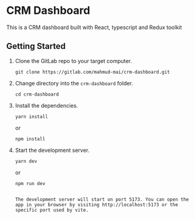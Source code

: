 # CRM Dashboard

This is a CRM dashboard built with React, typescript and Redux toolkit

## Getting Started

1. Clone the GitLab repo to your target computer.

   ```
   git clone https://gitlab.com/mahmud-mai/crm-dashboard.git
   ```

2. Change directory into the `crm-dashboard` folder.

   ```
   cd crm-dashboard
   ```

3. Install the dependencies.

   ```
   yarn install
   ```

   or

   ```
   npm install
   ```

4. Start the development server.

   ```
   yarn dev
   ```

   or

   ```
   npm run dev


   The development server will start on port 5173. You can open the app in your browser by visiting http://localhost:5173 or the specific port used by vite.
   ```
